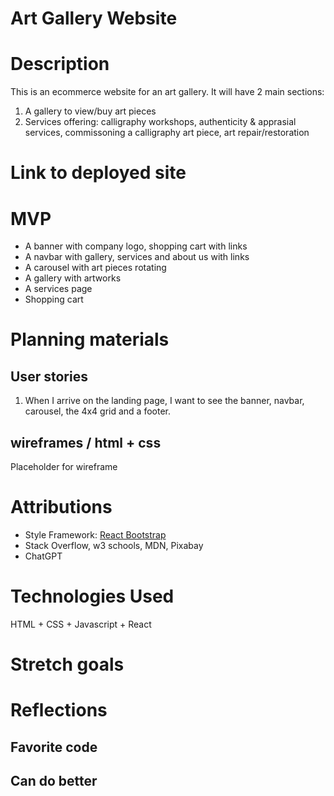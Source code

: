 # Art Gallery Website

# Description

This is an ecommerce website for an art gallery. 
It will have 2 main sections:
1. A gallery to view/buy art pieces 
2. Services offering: calligraphy workshops, authenticity & apprasial services, commissoning a calligraphy art piece, art repair/restoration

# Link to deployed site



# MVP

- A banner with company logo, shopping cart with links
- A navbar with gallery, services and about us with links 
- A carousel with art pieces rotating 
- A gallery with artworks
- A services page
- Shopping cart

# Planning materials 

## User stories 

1. When I arrive on the landing page, I want to see the banner, navbar, carousel, the 4x4 grid and a footer.

## wireframes / html + css

Placeholder for wireframe

# Attributions

- Style Framework: [React Bootstrap](https://react-bootstrap.netlify.app)
- Stack Overflow, w3 schools, MDN, Pixabay
- ChatGPT

# Technologies Used

HTML + CSS + Javascript + React

# Stretch goals


# Reflections

## Favorite code



## Can do better






